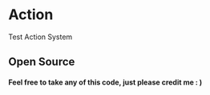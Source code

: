 # Action
Test Action System

## Open Source
#### Feel free to take any of this code, just please credit me : )
